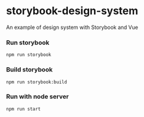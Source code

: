 # storybook-design-system
An example of design system with Storybook and Vue


### Run storybook 
`npm run storybook`

### Build storybook 
`npm run storybook:build`

### Run with node server
`npm run start`

